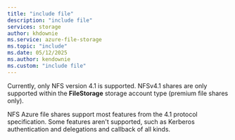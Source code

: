 ```yaml
---
title: "include file"
description: "include file"
services: storage
author: khdownie
ms.service: azure-file-storage
ms.topic: "include"
ms.date: 05/12/2025
ms.author: kendownie
ms.custom: "include file"
---
```

Currently, only NFS version 4.1 is supported. NFSv4.1 shares are only supported within the **FileStorage** storage account type (premium file shares only).

NFS Azure file shares support most features from the 4.1 protocol specification. Some features aren't supported, such as Kerberos authentication and delegations and callback of all kinds.
